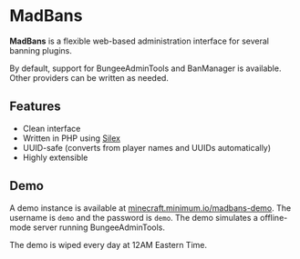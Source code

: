 # MadBans

**MadBans** is a flexible web-based administration interface for several banning plugins.

By default, support for BungeeAdminTools and BanManager is available. Other providers can be written as needed.

## Features

* Clean interface
* Written in PHP using [Silex](http://silex.sensiolabs.org/)
* UUID-safe (converts from player names and UUIDs automatically)
* Highly extensible

## Demo

A demo instance is available at [minecraft.minimum.io/madbans-demo](http://minecraft.minimum.io/madbans-demo). The username
is `demo` and the password is `demo`. The demo simulates a offline-mode server running BungeeAdminTools.

The demo is wiped every day at 12AM Eastern Time.